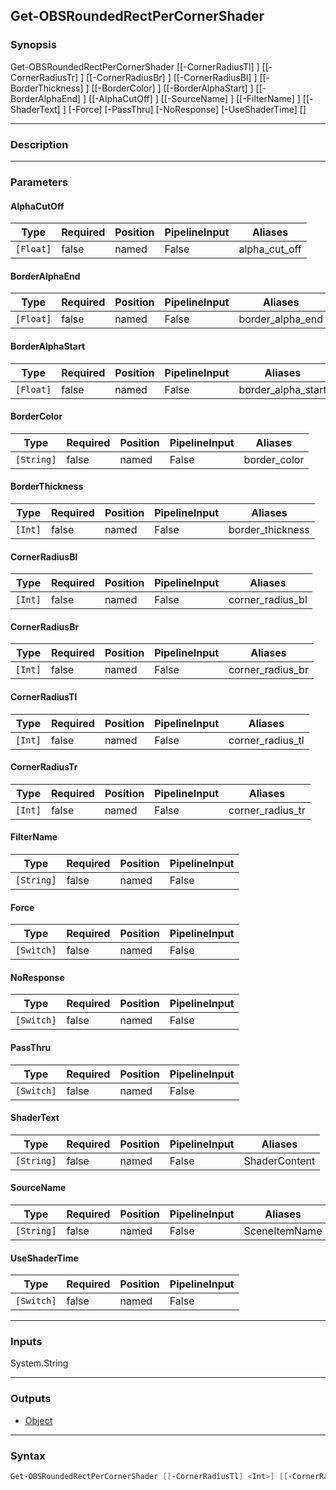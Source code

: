 Get-OBSRoundedRectPerCornerShader
---------------------------------

### Synopsis
Get-OBSRoundedRectPerCornerShader [[-CornerRadiusTl] <int>] [[-CornerRadiusTr] <int>] [[-CornerRadiusBr] <int>] [[-CornerRadiusBl] <int>] [[-BorderThickness] <int>] [[-BorderColor] <string>] [[-BorderAlphaStart] <float>] [[-BorderAlphaEnd] <float>] [[-AlphaCutOff] <float>] [[-SourceName] <string>] [[-FilterName] <string>] [[-ShaderText] <string>] [-Force] [-PassThru] [-NoResponse] [-UseShaderTime] [<CommonParameters>]

---

### Description

---

### Parameters
#### **AlphaCutOff**

|Type     |Required|Position|PipelineInput|Aliases      |
|---------|--------|--------|-------------|-------------|
|`[Float]`|false   |named   |False        |alpha_cut_off|

#### **BorderAlphaEnd**

|Type     |Required|Position|PipelineInput|Aliases         |
|---------|--------|--------|-------------|----------------|
|`[Float]`|false   |named   |False        |border_alpha_end|

#### **BorderAlphaStart**

|Type     |Required|Position|PipelineInput|Aliases           |
|---------|--------|--------|-------------|------------------|
|`[Float]`|false   |named   |False        |border_alpha_start|

#### **BorderColor**

|Type      |Required|Position|PipelineInput|Aliases     |
|----------|--------|--------|-------------|------------|
|`[String]`|false   |named   |False        |border_color|

#### **BorderThickness**

|Type   |Required|Position|PipelineInput|Aliases         |
|-------|--------|--------|-------------|----------------|
|`[Int]`|false   |named   |False        |border_thickness|

#### **CornerRadiusBl**

|Type   |Required|Position|PipelineInput|Aliases         |
|-------|--------|--------|-------------|----------------|
|`[Int]`|false   |named   |False        |corner_radius_bl|

#### **CornerRadiusBr**

|Type   |Required|Position|PipelineInput|Aliases         |
|-------|--------|--------|-------------|----------------|
|`[Int]`|false   |named   |False        |corner_radius_br|

#### **CornerRadiusTl**

|Type   |Required|Position|PipelineInput|Aliases         |
|-------|--------|--------|-------------|----------------|
|`[Int]`|false   |named   |False        |corner_radius_tl|

#### **CornerRadiusTr**

|Type   |Required|Position|PipelineInput|Aliases         |
|-------|--------|--------|-------------|----------------|
|`[Int]`|false   |named   |False        |corner_radius_tr|

#### **FilterName**

|Type      |Required|Position|PipelineInput|
|----------|--------|--------|-------------|
|`[String]`|false   |named   |False        |

#### **Force**

|Type      |Required|Position|PipelineInput|
|----------|--------|--------|-------------|
|`[Switch]`|false   |named   |False        |

#### **NoResponse**

|Type      |Required|Position|PipelineInput|
|----------|--------|--------|-------------|
|`[Switch]`|false   |named   |False        |

#### **PassThru**

|Type      |Required|Position|PipelineInput|
|----------|--------|--------|-------------|
|`[Switch]`|false   |named   |False        |

#### **ShaderText**

|Type      |Required|Position|PipelineInput|Aliases      |
|----------|--------|--------|-------------|-------------|
|`[String]`|false   |named   |False        |ShaderContent|

#### **SourceName**

|Type      |Required|Position|PipelineInput|Aliases      |
|----------|--------|--------|-------------|-------------|
|`[String]`|false   |named   |False        |SceneItemName|

#### **UseShaderTime**

|Type      |Required|Position|PipelineInput|
|----------|--------|--------|-------------|
|`[Switch]`|false   |named   |False        |

---

### Inputs
System.String

---

### Outputs
* [Object](https://learn.microsoft.com/en-us/dotnet/api/System.Object)

---

### Syntax
```PowerShell
Get-OBSRoundedRectPerCornerShader [[-CornerRadiusTl] <Int>] [[-CornerRadiusTr] <Int>] [[-CornerRadiusBr] <Int>] [[-CornerRadiusBl] <Int>] [[-BorderThickness] <Int>] [[-BorderColor] <String>] [[-BorderAlphaStart] <Float>] [[-BorderAlphaEnd] <Float>] [[-AlphaCutOff] <Float>] [[-SourceName] <String>] [[-FilterName] <String>] [[-ShaderText] <String>] [-Force <Switch>] [-PassThru <Switch>] [-NoResponse <Switch>] [-UseShaderTime <Switch>] [<CommonParameters>]
```
